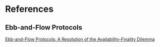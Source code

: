 # References

## Ebb-and-Flow Protocols

[Ebb-and-Flow Protocols: A Resolution of the Availability-Finality Dilemma](https://arxiv.org/abs/2009.04987)
